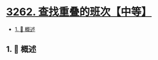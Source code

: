 # [3262. 查找重叠的班次【中等】](https://github.com/Tdahuyou/TNotes.leetcode/tree/main/notes/3262.%20%E6%9F%A5%E6%89%BE%E9%87%8D%E5%8F%A0%E7%9A%84%E7%8F%AD%E6%AC%A1%E3%80%90%E4%B8%AD%E7%AD%89%E3%80%91)

<!-- region:toc -->

- [1. 📝 概述](#1--概述)

<!-- endregion:toc -->

## 1. 📝 概述
